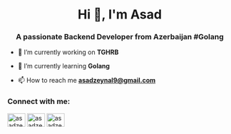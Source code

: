 <h1 align="center">Hi 👋, I'm Asad</h1>
<h3 align="center">A passionate Backend Developer from Azerbaijan #Golang</h3>

- 🔭 I’m currently working on **TGHRB**

- 🌱 I’m currently learning **Golang**

- 📫 How to reach me **asadzeynal9@gmail.com**

<h3 align="left">Connect with me:</h3>
<p align="left">
<a href="https://linkedin.com/in/asadzeynal" target="blank"><img align="center" src="https://raw.githubusercontent.com/rahuldkjain/github-profile-readme-generator/master/src/images/icons/Social/linked-in-alt.svg" alt="asadzeynal" height="30" width="40" /></a>
<a href="https://instagram.com/asadzeynal" target="blank"><img align="center" src="https://raw.githubusercontent.com/rahuldkjain/github-profile-readme-generator/master/src/images/icons/Social/instagram.svg" alt="asadzeynal" height="30" width="40" /></a>
<a href="https://www.leetcode.com/asadzeynal" target="blank"><img align="center" src="https://raw.githubusercontent.com/rahuldkjain/github-profile-readme-generator/master/src/images/icons/Social/leet-code.svg" alt="asadzeynal" height="30" width="40" /></a>
</p>
